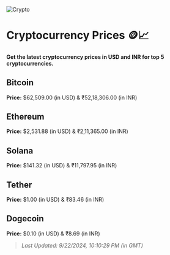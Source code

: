 
![Crypto](https://www.techguide.com.au/wp-content/uploads/2020/11/crypto3.jpeg)

# Cryptocurrency Prices 🪙📈

#### Get the latest cryptocurrency prices in USD and INR for top 5 cryptocurrencies.

## Bitcoin

**Price:** $62,509.00 (in USD) & ₹52,18,306.00 (in INR)

## Ethereum

**Price:** $2,531.88 (in USD) & ₹2,11,365.00 (in INR)

## Solana

**Price:** $141.32 (in USD) & ₹11,797.95 (in INR)

## Tether

**Price:** $1.00 (in USD) & ₹83.46 (in INR)

## Dogecoin

**Price:** $0.10 (in USD) & ₹8.69 (in INR)

> _Last Updated: 9/22/2024, 10:10:29 PM (in GMT)_
